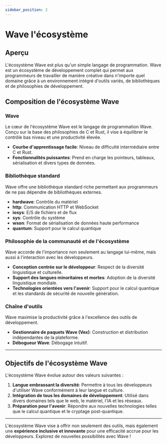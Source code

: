 ```yaml
---
sidebar_position: 2
---
```


# Wave l'écosystème

## Aperçu

L'écosystème Wave est plus qu'un simple langage de programmation.
Wave est un écosystème de développement complet qui permet aux programmeurs de travailler de manière créative dans n'importe quel domaine grâce à un environnement intégré d'outils variés, de bibliothèques et de philosophies de développement.

## Composition de l'écosystème Wave

### Wave

Le cœur de l'écosystème Wave est le langage de programmation Wave.
Conçu sur la base des philosophies de C et Rust, il vise à équilibrer le contrôle bas niveau et une productivité élevée.

- **Courbe d'apprentissage facile**: Niveau de difficulté intermédiaire entre C et Rust.
- **Fonctionnalités puissantes**: Prend en charge les pointeurs, tableaux, sérialisation et divers types de données.

### Bibliothèque standard

Wave offre une bibliothèque standard riche permettant aux programmeurs de ne pas dépendre de bibliothèques externes.

- **hardwave**: Contrôle du matériel
- **http**: Communication HTTP et WebSocket
- **iosys**: E/S de fichiers et de flux
- **sys**: Contrôle du système
- **wson**: Format de sérialisation de données haute performance
- **quantum**: Support pour le calcul quantique

### Philosophie de la communauté et de l'écosystème

Wave accorde de l'importance non seulement au langage lui-même, mais aussi à l'interaction avec les développeurs.

- **Conception centrée sur le développeur**: Respect de la diversité linguistique et culturelle.
- **Support des langues minoritaires et mortes**: Adoption de la diversité linguistique mondiale.
- **Technologies orientées vers l'avenir**: Support pour le calcul quantique et les standards de sécurité de nouvelle génération.

### Chaîne d'outils

Wave maximise la productivité grâce à l'excellence des outils de développement.

- **Gestionnaire de paquets Wave (Vex)**: Construction et distribution indépendantes de la plateforme.
- **Débogueur Wave**: Débogage intuitif.

---

## Objectifs de l'écosystème Wave

L'écosystème Wave évolue autour des valeurs suivantes :

1. **Langue embrassant la diversité**: Permettre à tous les développeurs d'utiliser Wave conformément à leur langue et culture.
2. **Intégration de tous les domaines de développement**: Utilisé dans divers domaines tels que le web, le matériel, l'IA et les réseaux.
3. **Préparation pour l'avenir**: Répondre aux nouvelles technologies telles que le calcul quantique et le cryptage post-quantique.

---

L'écosystème Wave vise à offrir non seulement des outils, mais également une **expérience inclusive et innovante** pour une efficacité accrue pour les développeurs.
Explorez de nouvelles possibilités avec Wave !
